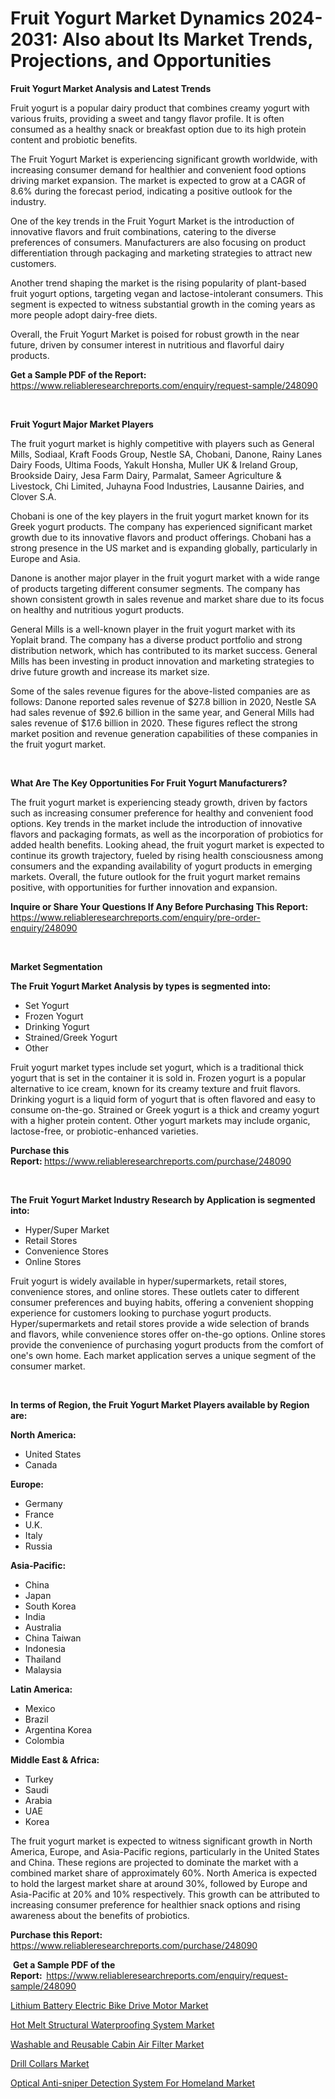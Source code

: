 <p><h1>Fruit Yogurt Market Dynamics 2024-2031: Also about Its Market Trends, Projections, and Opportunities</h1></p><p><strong>Fruit Yogurt Market Analysis and Latest Trends</strong></p>
<p><p>Fruit yogurt is a popular dairy product that combines creamy yogurt with various fruits, providing a sweet and tangy flavor profile. It is often consumed as a healthy snack or breakfast option due to its high protein content and probiotic benefits.</p><p>The Fruit Yogurt Market is experiencing significant growth worldwide, with increasing consumer demand for healthier and convenient food options driving market expansion. The market is expected to grow at a CAGR of 8.6% during the forecast period, indicating a positive outlook for the industry.</p><p>One of the key trends in the Fruit Yogurt Market is the introduction of innovative flavors and fruit combinations, catering to the diverse preferences of consumers. Manufacturers are also focusing on product differentiation through packaging and marketing strategies to attract new customers.</p><p>Another trend shaping the market is the rising popularity of plant-based fruit yogurt options, targeting vegan and lactose-intolerant consumers. This segment is expected to witness substantial growth in the coming years as more people adopt dairy-free diets.</p><p>Overall, the Fruit Yogurt Market is poised for robust growth in the near future, driven by consumer interest in nutritious and flavorful dairy products.</p></p>
<p><strong>Get a Sample PDF of the Report:&nbsp;</strong> <a href="https://www.reliableresearchreports.com/enquiry/request-sample/248090">https://www.reliableresearchreports.com/enquiry/request-sample/248090</a></p>
<p>&nbsp;</p>
<p><strong>Fruit Yogurt Major Market Players</strong></p>
<p><p>The fruit yogurt market is highly competitive with players such as General Mills, Sodiaal, Kraft Foods Group, Nestle SA, Chobani, Danone, Rainy Lanes Dairy Foods, Ultima Foods, Yakult Honsha, Muller UK & Ireland Group, Brookside Dairy, Jesa Farm Dairy, Parmalat, Sameer Agriculture & Livestock, Chi Limited, Juhayna Food Industries, Lausanne Dairies, and Clover S.A.</p><p>Chobani is one of the key players in the fruit yogurt market known for its Greek yogurt products. The company has experienced significant market growth due to its innovative flavors and product offerings. Chobani has a strong presence in the US market and is expanding globally, particularly in Europe and Asia.</p><p>Danone is another major player in the fruit yogurt market with a wide range of products targeting different consumer segments. The company has shown consistent growth in sales revenue and market share due to its focus on healthy and nutritious yogurt products.</p><p>General Mills is a well-known player in the fruit yogurt market with its Yoplait brand. The company has a diverse product portfolio and strong distribution network, which has contributed to its market success. General Mills has been investing in product innovation and marketing strategies to drive future growth and increase its market size.</p><p>Some of the sales revenue figures for the above-listed companies are as follows: Danone reported sales revenue of $27.8 billion in 2020, Nestle SA had sales revenue of $92.6 billion in the same year, and General Mills had sales revenue of $17.6 billion in 2020. These figures reflect the strong market position and revenue generation capabilities of these companies in the fruit yogurt market.</p></p>
<p>&nbsp;</p>
<p><strong>What Are The Key Opportunities For Fruit Yogurt Manufacturers?</strong></p>
<p><p>The fruit yogurt market is experiencing steady growth, driven by factors such as increasing consumer preference for healthy and convenient food options. Key trends in the market include the introduction of innovative flavors and packaging formats, as well as the incorporation of probiotics for added health benefits. Looking ahead, the fruit yogurt market is expected to continue its growth trajectory, fueled by rising health consciousness among consumers and the expanding availability of yogurt products in emerging markets. Overall, the future outlook for the fruit yogurt market remains positive, with opportunities for further innovation and expansion.</p></p>
<p><strong>Inquire or Share Your Questions If Any Before Purchasing This Report:</strong> <a href="https://www.reliableresearchreports.com/enquiry/pre-order-enquiry/248090">https://www.reliableresearchreports.com/enquiry/pre-order-enquiry/248090</a></p>
<p>&nbsp;</p>
<p><strong>Market Segmentation</strong></p>
<p><strong>The Fruit Yogurt Market Analysis by types is segmented into:</strong></p>
<p><ul><li>Set Yogurt</li><li>Frozen Yogurt</li><li>Drinking Yogurt</li><li>Strained/Greek Yogurt</li><li>Other</li></ul></p>
<p><p>Fruit yogurt market types include set yogurt, which is a traditional thick yogurt that is set in the container it is sold in. Frozen yogurt is a popular alternative to ice cream, known for its creamy texture and fruit flavors. Drinking yogurt is a liquid form of yogurt that is often flavored and easy to consume on-the-go. Strained or Greek yogurt is a thick and creamy yogurt with a higher protein content. Other yogurt markets may include organic, lactose-free, or probiotic-enhanced varieties.</p></p>
<p><strong>Purchase this Report:&nbsp;</strong><a href="https://www.reliableresearchreports.com/purchase/248090">https://www.reliableresearchreports.com/purchase/248090</a></p>
<p>&nbsp;</p>
<p><strong>The Fruit Yogurt Market Industry Research by Application is segmented into:</strong></p>
<p><ul><li>Hyper/Super Market</li><li>Retail Stores</li><li>Convenience Stores</li><li>Online Stores</li></ul></p>
<p><p>Fruit yogurt is widely available in hyper/supermarkets, retail stores, convenience stores, and online stores. These outlets cater to different consumer preferences and buying habits, offering a convenient shopping experience for customers looking to purchase yogurt products. Hyper/supermarkets and retail stores provide a wide selection of brands and flavors, while convenience stores offer on-the-go options. Online stores provide the convenience of purchasing yogurt products from the comfort of one's own home. Each market application serves a unique segment of the consumer market.</p></p>
<p>&nbsp;</p>
<p><strong>In terms of Region, the Fruit Yogurt Market Players available by Region are:</strong></p>
<p>
    <p> <strong> North America: </strong>
        <ul>
            <li>United States</li>
            <li>Canada</li>
        </ul>
        </p> 
    <p> <strong> Europe: </strong>
        <ul>
            <li>Germany</li>
            <li>France</li>
            <li>U.K.</li>
            <li>Italy</li>
            <li>Russia</li>
        </ul>
        </p> 
    <p> <strong> Asia-Pacific: </strong>
        <ul>
            <li>China</li>
            <li>Japan</li>
            <li>South Korea</li>
            <li>India</li>
            <li>Australia</li>
            <li>China Taiwan</li>
            <li>Indonesia</li>
            <li>Thailand</li>
            <li>Malaysia</li>
        </ul>
        </p> 
    <p> <strong> Latin America: </strong>
        <ul>
            <li>Mexico</li>
            <li>Brazil</li>
            <li>Argentina Korea</li>
            <li>Colombia</li>
        </ul>
        </p> 
    <p> <strong> Middle East & Africa: </strong>
        <ul>
            <li>Turkey</li>
            <li>Saudi</li>
            <li>Arabia</li>
            <li>UAE</li>
            <li>Korea</li>
        </ul>
    </p>
    </p>
<p><p>The fruit yogurt market is expected to witness significant growth in North America, Europe, and Asia-Pacific regions, particularly in the United States and China. These regions are projected to dominate the market with a combined market share of approximately 60%. North America is expected to hold the largest market share at around 30%, followed by Europe and Asia-Pacific at 20% and 10% respectively. This growth can be attributed to increasing consumer preference for healthier snack options and rising awareness about the benefits of probiotics.</p></p>
<p><strong>Purchase this Report: </strong><a href="https://www.reliableresearchreports.com/purchase/248090">https://www.reliableresearchreports.com/purchase/248090</a></p>
<p>&nbsp;<strong>Get a Sample PDF of the Report:&nbsp;&nbsp;</strong><a href="https://www.reliableresearchreports.com/enquiry/request-sample/248090">https://www.reliableresearchreports.com/enquiry/request-sample/248090</a></p>
<p><strong></strong></p>
<p><p><a href="https://nifty-kite-d51.notion.site/Lithium-Battery-Electric-Bike-Drive-Motor-Market-Size-Focuses-on-Market-Dynamics-In-Depth-Analysis--66aaba2ba95f441aa02e7a20a3acc84d">Lithium Battery Electric Bike Drive Motor Market</a></p><p><a href="https://view.publitas.com/reportprime-1/hot-melt-structural-waterproofing-system-market-share-market-new-trends-analysis-report-by-type-by-application-by-end-use-by-region-and-segment-forecasts-2024-2031/">Hot Melt Structural Waterproofing System Market</a></p><p><a href="https://five-trouble-98a.notion.site/Washable-and-Reusable-Cabin-Air-Filter-Market-Size-Global-Industry-Overview-Market-Segmentation-an-a378cdc102534bf1b5390cce4e0b38ab">Washable and Reusable Cabin Air Filter Market</a></p><p><a href="https://github.com/zjyglelu/Market-Research-Report-List-1/blob/main/drill-collars-market.md">Drill Collars Market</a></p><p><a href="https://issuu.com/reportprime-2/docs/optical-anti-sniper-detection-system-for-homeland-">Optical Anti-sniper Detection System For Homeland Market</a></p></p>